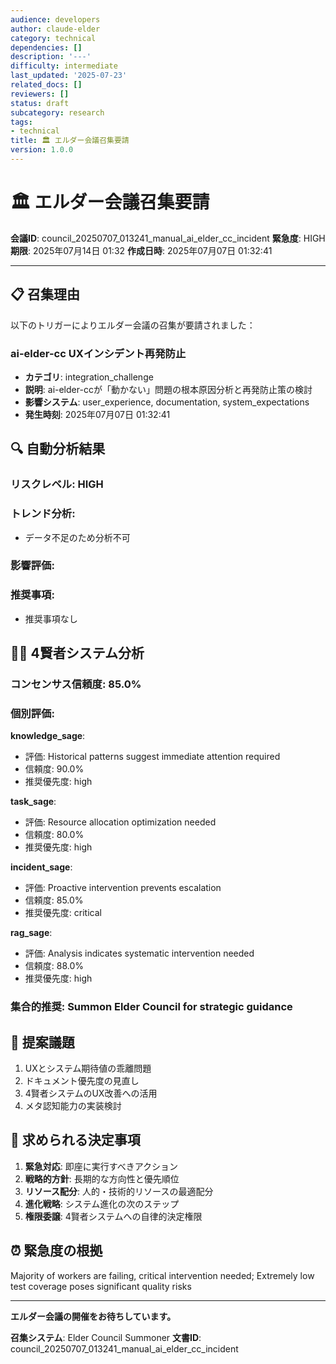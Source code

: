 ```yaml
---
audience: developers
author: claude-elder
category: technical
dependencies: []
description: '---'
difficulty: intermediate
last_updated: '2025-07-23'
related_docs: []
reviewers: []
status: draft
subcategory: research
tags:
- technical
title: 🏛️ エルダー会議召集要請
version: 1.0.0
---
```


# 🏛️ エルダー会議召集要請

**会議ID**: council_20250707_013241_manual_ai_elder_cc_incident
**緊急度**: HIGH
**期限**: 2025年07月14日 01:32
**作成日時**: 2025年07月07日 01:32:41

---

## 📋 **召集理由**

以下のトリガーによりエルダー会議の召集が要請されました：


### ai-elder-cc UXインシデント再発防止
- **カテゴリ**: integration_challenge
- **説明**: ai-elder-ccが「動かない」問題の根本原因分析と再発防止策の検討
- **影響システム**: user_experience, documentation, system_expectations
- **発生時刻**: 2025年07月07日 01:32:41


## 🔍 **自動分析結果**

### リスクレベル: HIGH

### トレンド分析:
- データ不足のため分析不可

### 影響評価:


### 推奨事項:
- 推奨事項なし


## 🧙‍♂️ **4賢者システム分析**

### コンセンサス信頼度: 85.0%

### 個別評価:

**knowledge_sage**:
- 評価: Historical patterns suggest immediate attention required
- 信頼度: 90.0%
- 推奨優先度: high


**task_sage**:
- 評価: Resource allocation optimization needed
- 信頼度: 80.0%
- 推奨優先度: high


**incident_sage**:
- 評価: Proactive intervention prevents escalation
- 信頼度: 85.0%
- 推奨優先度: critical


**rag_sage**:
- 評価: Analysis indicates systematic intervention needed
- 信頼度: 88.0%
- 推奨優先度: high


### 集合的推奨: Summon Elder Council for strategic guidance


## 📝 **提案議題**

1. UXとシステム期待値の乖離問題
2. ドキュメント優先度の見直し
3. 4賢者システムのUX改善への活用
4. メタ認知能力の実装検討

## 🎯 **求められる決定事項**

1. **緊急対応**: 即座に実行すべきアクション
2. **戦略的方針**: 長期的な方向性と優先順位
3. **リソース配分**: 人的・技術的リソースの最適配分
4. **進化戦略**: システム進化の次のステップ
5. **権限委譲**: 4賢者システムへの自律的決定権限

## ⏰ **緊急度の根拠**

Majority of workers are failing, critical intervention needed; Extremely low test coverage poses significant quality risks

---

**エルダー会議の開催をお待ちしています。**

**召集システム**: Elder Council Summoner
**文書ID**: council_20250707_013241_manual_ai_elder_cc_incident
